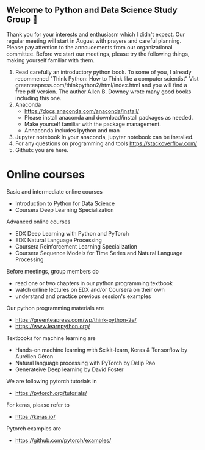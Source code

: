 ## Welcome to Python and Data Science Study Group 👋

Thank you for your interests and enthusiasm which I didn't expect. 
Our regular meeting will start in August with prayers and careful planning.
Please pay attention to the annoucements from our organizational committee.
Before we start our meetings, please try the following things, making yourself familiar with 
them.

1. Read carefully an introductory python book. 
   To some of you, I already recommened "Think Python: How to Think like a computer scientist"
   Vist greenteapress.com/thinkpython2/html/index.html and you will find a free pdf version.
   The author Allen B. Downey wrote many good books including this one.
1. Anaconda
   - https://docs.anaconda.com/anaconda/install/
   - Please install anaconda and download/install packages as needed.
   - Make yourself familiar with the package management.
   - Annaconda includes Ipython and man
1. Jupyter notebook
   In your anaconda, jupyter notebook can be installed.
1. For any questions on programming and tools
   https://stackoverflow.com/
1. Github: you are here.


# Online courses
Basic and intermediate online courses
* Introduction to Python for Data Science
* Coursera Deep Learning Specialization

Advanced online courses
* EDX Deep Learning with Python and PyTorch 
* EDX Natural Language Processing
* Coursera Reinforcement Learning Specialization
* Coursera Sequence Models for Time Series and Natural Language Processing

Before meetings, group members do
* read one or two chapters in our python programming textbook
* watch online lectures on EDX and/or Coursera on their own
* understand and practice previous session's examples

Our python programming materials are
* https://greenteapress.com/wp/think-python-2e/
* https://www.learnpython.org/

Textbooks for machine learning are
* Hands-on machine learning with Scikit-learn, Keras & Tensorflow by Aurélien Géron
* Natural language processing with PyTorch by Delip Rao
* Generateive Deep learning by David Foster

We are following pytorch tutorials in 
* https://pytorch.org/tutorials/

For keras, please refer to
* https://keras.io/

Pytorch examples are 
* https://github.com/pytorch/examples/




<!--
**r3cubed/r3cubed** is a ✨ _special_ ✨ repository because its `README.md` (this file) appears on your GitHub profile.

Here are some ideas to get you started:

- 🔭 I’m currently working on ...
- 🌱 I’m currently learning ...
- 👯 I’m looking to collaborate on ...
- 🤔 I’m looking for help with ...
- 💬 Ask me about ...
- 📫 How to reach me: ...
- 😄 Pronouns: ...
- ⚡ Fun fact: ...
-->
